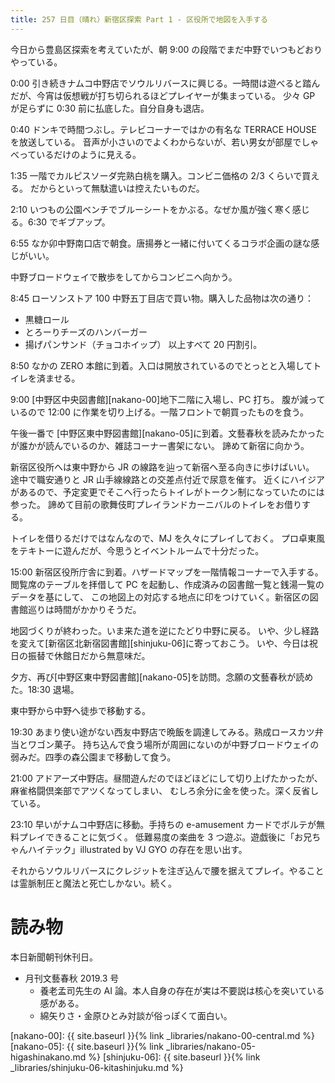 ```yaml
---
title: 257 日目（晴れ）新宿区探索 Part 1 - 区役所で地図を入手する
---
```


今日から豊島区探索を考えていたが、朝 9:00 の段階でまだ中野でいつもどおりやっている。

0:00 引き続きナムコ中野店でソウルリバースに興じる。一時間は遊べると踏んだが、今宵は仮想戦が打ち切られるほどプレイヤーが集まっている。
少々 GP が足らずに 0:30 前に払底した。自分自身も退店。

0:40 ドンキで時間つぶし。テレビコーナーではかの有名な TERRACE HOUSE を放送している。
音声が小さいのでよくわからないが、若い男女が部屋でしゃべっているだけのように見える。

1:35 一階でカルピスソーダ完熟白桃を購入。コンビニ価格の 2/3 くらいで買える。
だからといって無駄遣いは控えたいものだ。

2:10 いつもの公園ベンチでブルーシートをかぶる。なぜか風が強く寒く感じる。6:30 でギブアップ。

6:55 なか卯中野南口店で朝食。唐揚券と一緒に付いてくるコラボ企画の謎な感じがいい。

中野ブロードウェイで散歩をしてからコンビニへ向かう。

8:45 ローソンストア 100 中野五丁目店で買い物。購入した品物は次の通り：
* 黒糖ロール
* とろーりチーズのハンバーガー
* 揚げパンサンド（チョコホイップ）
以上すべて 20 円割引。

8:50 なかの ZERO 本館に到着。入口は開放されているのでとっとと入場してトイレを済ませる。

9:00 [中野区中央図書館][nakano-00]地下二階に入場し、PC 打ち。
腹が減っているので 12:00 に作業を切り上げる。一階フロントで朝買ったものを食う。

午後一番で [中野区東中野図書館][nakano-05]に到着。文藝春秋を読みたかったが誰かが読んでいるのか、雑誌コーナー書架にない。
諦めて新宿に向かう。

新宿区役所へは東中野から JR の線路を辿って新宿へ至る向きに歩けばいい。
途中で職安通りと JR 山手線線路との交差点付近で尿意を催す。
近くにハイジアがあるので、予定変更でそこへ行ったらトイレがトークン制になっていたのには参った。
諦めて目前の歌舞伎町プレイランドカーニバルのトイレをお借りする。

トイレを借りるだけではなんなので、MJ を久々にプレイしておく。
プロ卓東風をテキトーに遊んだが、今思うとイベントルームで十分だった。

15:00 新宿区役所庁舎に到着。ハザードマップを一階情報コーナーで入手する。
閲覧席のテーブルを拝借して PC を起動し、作成済みの図書館一覧と銭湯一覧のデータを基にして、
この地図上の対応する地点に印をつけていく。新宿区の図書館巡りは時間がかかりそうだ。

地図づくりが終わった。いま来た道を逆にたどり中野に戻る。
いや、少し経路を変えて[新宿区北新宿図書館][shinjuku-06]に寄っておこう。
いや、今日は祝日の振替で休館日だから無意味だ。

夕方、再び[中野区東中野図書館][nakano-05]を訪問。念願の文藝春秋が読めた。18:30 退場。

東中野から中野へ徒歩で移動する。

19:30 あまり使い途がない西友中野店で晩飯を調達してみる。熟成ロースカツ弁当とワゴン菓子。
持ち込んで食う場所が周囲にないのが中野ブロードウェイの弱みだ。四季の森公園まで移動して食う。

21:00 アドアーズ中野店。昼間遊んだのでほどほどにして切り上げたかったが、麻雀格闘倶楽部でアツくなってしまい、
むしろ余分に金を使った。深く反省している。

23:10 早いがナムコ中野店に移動。手持ちの e-amusement カードでボルテが無料プレイできることに気づく。
低難易度の楽曲を 3 つ遊ぶ。遊戯後に「お兄ちゃんハイテック」illustrated by VJ GYO の存在を思い出す。

それからソウルリバースにクレジットを注ぎ込んで腰を据えてプレイ。やることは霊脈制圧と魔法と死亡しかない。続く。

# 読み物

本日新聞朝刊休刊日。

* 月刊文藝春秋 2019.3 号
  * 養老孟司先生の AI 論。本人自身の存在が実は不要説は核心を突いている感がある。
  * 綿矢りさ・金原ひとみ対談が俗っぽくて面白い。

[nakano-00]: {{ site.baseurl }}{% link _libraries/nakano-00-central.md %}
[nakano-05]: {{ site.baseurl }}{% link _libraries/nakano-05-higashinakano.md %}
[shinjuku-06]: {{ site.baseurl }}{% link _libraries/shinjuku-06-kitashinjuku.md %}
